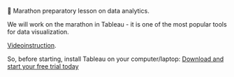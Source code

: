 📌 Marathon preparatory lesson on data analytics.

We will work on the marathon in Tableau - it is one of the most popular tools for data visualization.

[Videoinstruction](https://www.youtube.com/watch?v=99szEHisxsg).

So, before starting, install Tableau on your computer/laptop: [Download and start your free trial today](https://www.tableau.com/?utm_source=p&utm_medium=tg&utm_campaign=datameprogramerbot2410)
